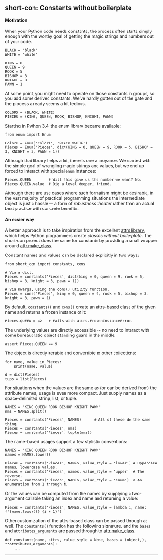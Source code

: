 ## short-con: Constants without boilerplate


#### Motivation

When your Python code needs constants, the process often starts simply enough
with the worthy goal of getting the magic strings and numbers out of your code.

    BLACK = 'black'
    WHITE = 'white'

    KING = 0
    QUEEN = 9
    ROOK = 5
    BISHOP = 3
    KNIGHT = 3
    PAWN = 1

At some point, you might need to operate on those constants in groups, so you
add some derived constants. We've hardly gotten out of the gate and the process
already seems a bit tedious.

    COLORS = (BLACK, WHITE)
    PIECES = (KING, QUEEN, ROOK, BISHOP, KNIGHT, PAWN)

Starting in Python 3.4, the [enum library][enum_url] became available:

    from enum import Enum

    Colors = Enum('Colors', 'BLACK WHITE')
    Pieces = Enum('Pieces', dict(KING = 0, QUEEN = 9, ROOK = 5, BISHOP = 3, KNIGHT = 3, PAWN = 1))

Although that library helps a lot, there is one annoyance. We started with the
simple goal of wrangling magic strings and values, but we end up forced to
interact with special `enum` instances:

    Pieces.QUEEN        # Will this give us the number we want? No.
    Pieces.QUEEN.value  # Dig a level deeper, friend.

Although there are use cases where such formalism might be desirable, in
the vast majority of practical programming situations the intermediate object
is just a hassle -- a form of *robustness theater* rather than an actual best
practice with concrete benefits.


#### An easier way

A better approach is to take inspiration from the excellent [attrs
library][attrs_url], which helps Python programmers create *classes without
boilerplate*. The short-con project does the same for constants by providing a
small wrapper around [attr.make_class][make_class_url].

Constant names and values can be declared explicitly in two ways:

    from short_con import constants, cons

    # Via a dict.
    Pieces = constants('Pieces', dict(king = 0, queen = 9, rook = 5, bishop = 3, knight = 3, pawn = 1))

    # Via kwargs, using the cons() utility function.
    Pieces = cons('Pieces', king = 0, queen = 9, rook = 5, bishop = 3, knight = 3, pawn = 1)

By default, `constants()` and `cons()` create an attrs-based class of the given
name and returns a frozen instance of it:

    Pieces.QUEEN = 42   # Fails with attrs.FrozenInstanceError.

The underlying values are directly accessible -- no need to interact with some
bureaucratic object standing guard in the middle:

    assert Pieces.QUEEN == 9

The object is directly iterable and convertible to other collections:

    for name, value in Pieces:
        print(name, value)

    d = dict(Pieces)
    tups = list(Pieces)

For situations when the values are the same as (or can be derived from) the
attribute names, usage is even more compact. Just supply names as a
space-delimited string, list, or tuple.

    NAMES = 'KING QUEEN ROOK BISHOP KNIGHT PAWN'
    nms = NAMES.split()

    Pieces = constants('Pieces', NAMES)      # All of these do the same thing.
    Pieces = constants('Pieces', nms)
    Pieces = constants('Pieces', tuple(nms))

The name-based usages support a few stylistic conventions:

    NAMES = 'KING QUEEN ROOK BISHOP KNIGHT PAWN'
    names = NAMES.lower()

    Pieces = constants('Pieces', NAMES, value_style = 'lower') # Uppercase names, lowercase values.
    Pieces = constants('Pieces', names, value_style = 'upper') # The reverse.
    Pieces = constants('Pieces', NAMES, value_style = 'enum')  # An enumeration from 1 through N.

Or the values can be computed from the names by supplying a two-argument
callable taking an index and name and returning a value:

    Pieces = constants('Pieces', NAMES, value_style = lambda i, name: f'{name.lower()}-{i + 1}')

Other customization of the attrs-based class can be passed through as well. The
`constants()` function has the following signature, and the `bases` and
`attributes_arguments` are passed through to [attr.make_class][make_class_url].

    def constants(name, attrs, value_style = None, bases = (object,), **attributes_arguments):
        ...


----

[stackoverflow_url]: https://stackoverflow.com/questions/2682745
[enum_url]: https://docs.python.org/3/library/enum.html
[attrs_url]: https://www.attrs.org/en/stable/
[make_class_url]: https://www.attrs.org/en/stable/api.html#attr.make_class

